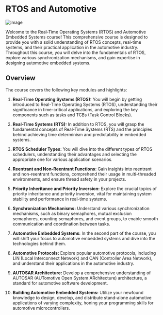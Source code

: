 # RTOS and Automotive

![image](https://github.com/AbdelrhmanWalaa/NTI-Embedded_Systems_Program/assets/44446382/9c841211-c84b-463a-bcb1-aa63ca9965ad)

Welcome to the Real-Time Operating Systems (RTOS) and Automotive Embedded Systems course! This comprehensive course is designed to provide you with a solid understanding of RTOS concepts, real-time systems, and their practical application in the automotive industry. Throughout this course, you will delve into the fundamentals of RTOS, explore various synchronization mechanisms, and gain expertise in designing automotive embedded systems.

## Overview

The course covers the following key modules and highlights:

1. **Real-Time Operating Systems (RTOS):** You will begin by getting introduced to Real-Time Operating Systems (RTOS), understanding their significance in time-critical applications, and exploring the key components such as tasks and TCBs (Task Control Blocks).

2. **Real-Time Systems (RTS):** In addition to RTOS, you will grasp the fundamental concepts of Real-Time Systems (RTS) and the principles behind achieving time determinism and predictability in embedded systems.

3. **RTOS Scheduler Types:** You will dive into the different types of RTOS schedulers, understanding their advantages and selecting the appropriate one for various application scenarios.

4. **Reentrant and Non-Reentrant Functions:** Gain insights into reentrant and non-reentrant functions, comprehend their usage in multi-threaded environments, and ensure thread safety in your projects.

5. **Priority Inheritance and Priority Inversion:** Explore the crucial topics of priority inheritance and priority inversion, vital for maintaining system stability and performance in real-time systems.

6. **Synchronization Mechanisms:** Understand various synchronization mechanisms, such as binary semaphores, mutual exclusion semaphores, counting semaphores, and event groups, to enable smooth communication and coordination between tasks.

7. **Automotive Embedded Systems:** In the second part of the course, you will shift your focus to automotive embedded systems and dive into the technologies behind them.

8. **Automotive Protocols:** Explore popular automotive protocols, including LIN (Local Interconnect Network) and CAN (Controller Area Network), and understand their applications in the automotive industry.

9. **AUTOSAR Architecture:** Develop a comprehensive understanding of AUTOSAR (AUTomotive Open System ARchitecture) architecture, a standard for automotive software development.

10. **Building Automotive Embedded Systems:** Utilize your newfound knowledge to design, develop, and distribute stand-alone automotive applications of varying complexity, honing your programming skills for automotive microcontrollers.
